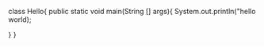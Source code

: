 class Hello{
  public static void main(String [] args){
     System.out.println("hello world);
  
  }
}
